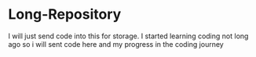 # Long-Repository
I will just send code into this for storage. I started learning coding not long ago so i will sent code here and my progress in the coding journey
